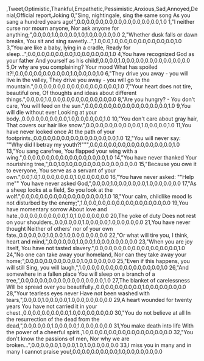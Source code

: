 ,Tweet,Optimistic,Thankful,Empathetic,Pessimistic,Anxious,Sad,Annoyed,Denial,Official report,Joking
0,"Sing, nightingale, sing the same song As you sang a hundred years ago!",0.0,0.0,0.0,0.0,0.0,0.0,0.0,0.0,0.0,1.0
1,"I neither curse nor mourn anyone, Nor ask anyone for anything;",0.0,0.0,1.0,0.0,0.0,1.0,1.0,0.0,0.0,0.0
2,"Whether dusk falls or dawn breaks, You sit and sing sweetly...",1.0,0.0,1.0,0.0,0.0,0.0,0.0,0.0,0.0,1.0
3,"You are like a baby, lying in a cradle, Ready for sleep...",0.0,0.0,0.0,0.0,0.0,1.0,0.0,0.0,0.0,1.0
4,You have recognized God as your father And yourself as his child!,0.0,0.0,1.0,0.0,0.0,0.0,0.0,0.0,0.0,0.0
5,Or why are you complaining? Your mood What has spoiled it?!,0.0,0.0,0.0,0.0,0.0,0.0,1.0,0.0,0.0,1.0
6,"They drive you away - you will live in the valley, They drive you away - you will go to the mountain.",0.0,0.0,0.0,0.0,0.0,0.0,0.0,0.0,0.0,1.0
7,"Your heart does not tire, beautiful one, Of thoughts and ideas about different things.",0.0,0.0,1.0,0.0,0.0,0.0,0.0,0.0,0.0,0.0
8,"Are you hungry? - You don't care, You will feed on the sun.",0.0,0.0,0.0,0.0,0.0,0.0,0.0,0.0,0.0,1.0
9,You will die without ever Looking at your body.,0.0,0.0,0.0,0.0,0.0,1.0,0.0,0.0,0.0,1.0
10,"You don't care about gray hair, That covers our hair like snow.",0.0,0.0,0.0,0.0,0.0,0.0,1.0,0.0,0.0,1.0
11,You have never looked once At the path of your footprints.,0.0,0.0,0.0,0.0,0.0,0.0,0.0,0.0,0.0,1.0
12,"You will never say: ""Why did I betray my youth?!""",0.0,0.0,0.0,0.0,0.0,0.0,0.0,0.0,0.0,1.0
13,"You sang carefree, You flapped your wing with a wing.",0.0,0.0,0.0,0.0,0.0,0.0,0.0,0.0,0.0,1.0
14,"You have never thanked Your nourishing tree,",0.0,1.0,1.0,0.0,0.0,0.0,0.0,0.0,0.0,0.0
15,"Because you owe it to everyone, You serve as a servant of your own.",0.0,1.0,1.0,0.0,0.0,0.0,1.0,0.0,0.0,0.0
16,"You have never asked: ""Help me"" You have never asked God,",0.0,0.0,1.0,0.0,0.0,0.0,1.0,0.0,0.0,0.0
17,"As a sheep looks at a field, So you look at the wolf.",0.0,0.0,0.0,0.0,0.0,0.0,0.0,0.0,0.0,1.0
18,"Your calm, childlike mood Is not disturbed by the enemy;",1.0,0.0,0.0,0.0,0.0,0.0,0.0,0.0,0.0,0.0
19,You have momentary sorrow About love and hate.,0.0,0.0,0.0,0.0,0.0,1.0,1.0,0.0,0.0,0.0
20,The yoke of duty Does not rest on your shoulders.,0.0,0.0,0.0,1.0,0.0,0.0,1.0,0.0,0.0,0.0
21,You have never thought Neither of others' nor of your own fate.,0.0,0.0,0.0,1.0,0.0,1.0,0.0,0.0,0.0,0.0
22,"Or what will tire you, I think, heart and mind,",0.0,0.0,0.0,1.0,0.0,1.0,0.0,0.0,0.0,0.0
23,"When you are joy itself, You have not tasted slavery.",0.0,0.0,0.0,0.0,0.0,0.0,0.0,0.0,0.0,1.0
24,"No one can take away your homeland, Nor can they take away your home;",0.0,0.0,0.0,0.0,0.0,0.0,1.0,0.0,0.0,0.0
25,"Even if this happens, you will still Sing, you will laugh,",1.0,0.0,0.0,0.0,0.0,0.0,0.0,0.0,0.0,1.0
26,"And somewhere in a fallen place You will sleep on a branch of a tree,",0.0,0.0,0.0,0.0,0.0,0.0,0.0,0.0,0.0,1.0
27,The blanket of carelessness Will be spread over you beautifully.,0.0,0.0,0.0,0.0,0.0,1.0,0.0,0.0,0.0,0.0
28,"Your tearless eyes never Have not been washed with tears,",0.0,0.0,1.0,0.0,0.0,1.0,0.0,0.0,0.0,0.0
29,A heart wounded for twenty years You have not carried it in your chest.,0.0,0.0,0.0,0.0,0.0,1.0,0.0,0.0,0.0,0.0
30,"You do not believe at all In the resurrection of the dead from the dead,",0.0,0.0,0.0,1.0,0.0,0.0,1.0,0.0,0.0,0.0
31,You make death into life With the power of a cheerful spirit.,1.0,0.0,0.0,0.0,0.0,0.0,0.0,0.0,0.0,0.0
32,"You don't know the passions of men, Nor why we are broken...",0.0,0.0,0.0,1.0,0.0,1.0,1.0,0.0,0.0,0.0
33,I miss you in many and in many I cannot praise you!,0.0,0.0,0.0,0.0,0.0,1.0,0.0,0.0,0.0,0.0
